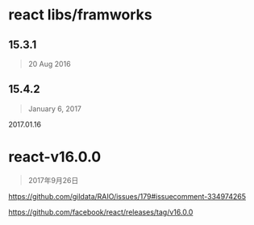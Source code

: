 # react libs/framworks

## 15.3.1  

> 20 Aug 2016


## 15.4.2  

> January 6, 2017



2017.01.16


# react-v16.0.0

> 2017年9月26日

https://github.com/gildata/RAIO/issues/179#issuecomment-334974265

https://github.com/facebook/react/releases/tag/v16.0.0

